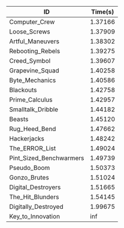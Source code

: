 |ID|Time(s)|
|-|-|
|Computer_Crew|1.37166|
|Loose_Screws|1.37909|
|Artful_Maneuvers|1.38302|
|Rebooting_Rebels|1.39275|
|Creed_Symbol|1.39607|
|Grapevine_Squad|1.40258|
|Byte_Mechanics|1.40586|
|Blackouts|1.42758|
|Prime_Calculus|1.42957|
|Smalltalk_Dribble|1.44182|
|Beasts|1.45120|
|Rug_Heed_Bend|1.47662|
|Hackerjacks|1.48242|
|The_ERROR_List|1.49024|
|Pint_Sized_Benchwarmers|1.49739|
|Pseudo_Boom|1.50373|
|Gonzo_Brutes|1.51024|
|Digital_Destroyers|1.51665|
|The_Hit_Blunders|1.54145|
|Digitally_Destroyed|1.99675|
|Key_to_Innovation|inf|
